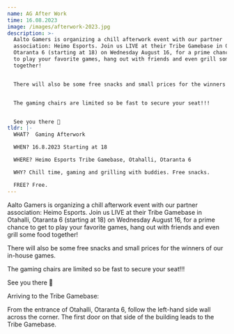 ```yaml
---
name: AG After Work
time: 16.08.2023
image: /images/afterwork-2023.jpg
description: >-
  Aalto Gamers is organizing a chill afterwork event with our partner
  association: Heimo Esports. Join us LIVE at their Tribe Gamebase in Otahalli,
  Otaranta 6 (starting at 18) on Wednesday August 16, for a prime chance to get
  to play your favorite games, hang out with friends and even grill some food
  together!


  There will also be some free snacks and small prices for the winners of our in-house games.


  The gaming chairs are limited so be fast to secure your seat!!!


  See you there 👀
tldr: |-
  WHAT?  Gaming Afterwork  

  WHEN? 16.8.2023 Starting at 18  

  WHERE? Heimo Esports Tribe Gamebase, Otahalli, Otaranta 6  

  WHY? Chill time, gaming and grilling with buddies. Free snacks.  

  FREE? Free.
---
```

Aalto Gamers is organizing a chill afterwork event with our partner association: Heimo Esports. Join us LIVE at their Tribe Gamebase in Otahalli, Otaranta 6 (starting at 18) on Wednesday August 16, for a prime chance to get to play your favorite games, hang out with friends and even grill some food together!

There will also be some free snacks and small prices for the winners of our in-house games.

The gaming chairs are limited so be fast to secure your seat!!!

See you there 👀

Arriving to the Tribe Gamebase:

From the entrance of Otahalli, Otaranta 6, follow the left-hand side wall across the corner. The first door on that side of the building leads to the Tribe Gamebase.